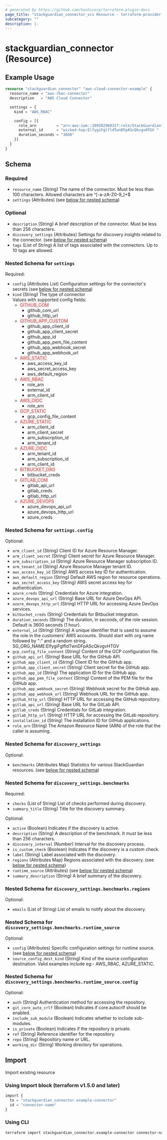 ```yaml
---
# generated by https://github.com/hashicorp/terraform-plugin-docs
page_title: "stackguardian_connector_vcs Resource - terraform-provider-stackguardian"
subcategory: ""
description: |-
---
```


# stackguardian_connector (Resource)

## Example Usage

```terraform
resource "stackguardian_connector" "aws-cloud-connector-example" {
  resource_name = "aws-rbac-connector"
  description   = "AWS Cloud Connector"

  settings = {
    kind = "AWS_RBAC"

    config = [{
      role_arn         = "arn:aws:iam::209502960327:role/StackGuardian"
      external_id      = "wicked-hop:ElfygiFglfldTwnDFpAScQkvgvHTGV "
      duration_seconds = "3600"
    }]
  }
}
```

<!-- schema generated by tfplugindocs -->

## Schema

### Required

- `resource_name` (String) The name of the connector. Must be less than 100 characters. Allowed characters are ^[-a-zA-Z0-9_]+$
- `settings` (Attributes) (see [below for nested schema](#nestedatt--settings))

### Optional

- `description` (String) A brief description of the connector. Must be less than 256 characters.
- `discovery_settings` (Attributes) Settings for discovery insights related to the connector. (see [below for nested schema](#nestedatt--discovery_settings))
- `tags` (List of String) A list of tags associated with the connectors. Up to 10 tags are allowed.

<a id="nestedatt--settings"></a>

### Nested Schema for `settings`

Required:

- `config` (Attributes List) Configuration settings for the connector's secrets (see [below for nested schema](#nestedatt--settings--config))
- `kind` (String) The type of connector<br>
  Values with supported config fields:
  - <span style="background-color: #eff0f0; color: #e53835;">GITHUB_COM</span>
    - github_com_url
    - github_http_url
  - <span style="background-color: #eff0f0; color: #e53835;">GITHUB_APP_CUSTOM</span>
    - github_app_client_id
    - github_app_client_secret
    - github_app_id
    - github_app_pem_file_content
    - github_app_webhook_secret
    - github_app_webhook_url
  - <span style="background-color: #eff0f0; color: #e53835;">AWS_STATIC</span>
    - aws_access_key_id
    - aws_secret_access_key
    - aws_default_region
  - <span style="background-color: #eff0f0; color: #e53835;">AWS_RBAC</span>
    - role_arn
    - external_id
    - arm_client_id
  - <span style="background-color: #eff0f0; color: #e53835;">AWS_OIDC</span>
    - role_arn
  - <span style="background-color: #eff0f0; color: #e53835;">GCP_STATIC</span>
    - gcp_config_file_content
  - <span style="background-color: #eff0f0; color: #e53835;">AZURE_STATIC</span>
    - arm_client_id
    - arm_client_secret
    - arm_subscription_id
    - arm_tenant_id
  - <span style="background-color: #eff0f0; color: #e53835;">AZURE_OIDC</span>
    - arm_tenant_id
    - arm_subscription_id
    - arm_client_id
  - <span style="background-color: #eff0f0; color: #e53835;">BITBUCKET_ORG</span>
    - bitbucket_creds
  - <span style="background-color: #eff0f0; color: #e53835;">GITLAB_COM</span>
    - gitlab_api_url
    - gitlab_creds
    - gitlab_http_url
  - <span style="background-color: #eff0f0; color: #e53835;">AZURE_DEVOPS</span>
    - azure_devops_api_url
    - azure_devops_http_url
    - azure_creds

<a id="nestedatt--settings--config"></a>

### Nested Schema for `settings.config`

Optional:

- `arm_client_id` (String) Client ID for Azure Resource Manager.
- `arm_client_secret` (String) Client secret for Azure Resource Manager.
- `arm_subscription_id` (String) Azure Resource Manager subscription ID.
- `arm_tenant_id` (String) Azure Resource Manager tenant ID.
- `aws_access_key_id` (String) AWS access key ID for authentication.
- `aws_default_region` (String) Default AWS region for resource operations.
- `aws_secret_access_key` (String) AWS secret access key for authentication.
- `azure_creds` (String) Credentials for Azure integration.
- `azure_devops_api_url` (String) Base URL for Azure DevOps API.
- `azure_devops_http_url` (String) HTTP URL for accessing Azure DevOps services.
- `bitbucket_creds` (String) Credentials for Bitbucket integration.
- `duration_seconds` (String) The duration, in seconds, of the role session. Default is 3600 seconds (1 hour).
- `external_id` (String) (String) A unique identifier that is used to assume the role in the customers' AWS accounts. Should start with org name followed by ":" and a random string. SG_ORG_NAME:ElfygiFglfldTwnDFpAScQkvgvHTGV
- `gcp_config_file_content` (String) Content of the GCP configuration file.
- `github_api_url` (String) Base URL for the GitHub API.
- `github_app_client_id` (String) Client ID for the GitHub app.
- `github_app_client_secret` (String) Client secret for the GitHub app.
- `github_app_id` (String) The application ID for the GitHub app.
- `github_app_pem_file_content` (String) Content of the PEM file for the GitHub app.
- `github_app_webhook_secret` (String) Webhook secret for the GitHub app.
- `github_app_webhook_url` (String) Webhook URL for the GitHub app.
- `github_http_url` (String) HTTP URL for accessing the GitHub repository.
- `gitlab_api_url` (String) Base URL for the GitLab API.
- `gitlab_creds` (String) Credentials for GitLab integration.
- `gitlab_http_url` (String) HTTP URL for accessing the GitLab repository.
- `installation_id` (String) The installation ID for GitHub applications.
- `role_arn` (String) The Amazon Resource Name (ARN) of the role that the caller is assuming.

<a id="nestedatt--discovery_settings"></a>

### Nested Schema for `discovery_settings`

Optional:

- `benchmarks` (Attributes Map) Statistics for various StackGuardian resources. (see [below for nested schema](#nestedatt--discovery_settings--benchmarks))

<a id="nestedatt--discovery_settings--benchmarks"></a>

### Nested Schema for `discovery_settings.benchmarks`

Required:

- `checks` (List of String) List of checks performed during discovery.
- `summary_title` (String) Title for the discovery summary.

Optional:

- `active` (Boolean) Indicates if the discovery is active.
- `description` (String) A description of the benchmark. It must be less than 256 characters.
- `discovery_interval` (Number) Interval for the discovery process.
- `is_custom_check` (Boolean) Indicates if the discovery is a custom check.
- `label` (String) Label associated with the discovery.
- `regions` (Attributes Map) Regions associated with the discovery. (see [below for nested schema](#nestedatt--discovery_settings--benchmarks--regions))
- `runtime_source` (Attributes) (see [below for nested schema](#nestedatt--discovery_settings--benchmarks--runtime_source))
- `summary_description` (String) A brief summary of the discovery.

<a id="nestedatt--discovery_settings--benchmarks--regions"></a>

### Nested Schema for `discovery_settings.benchmarks.regions`

Optional:

- `emails` (List of String) List of emails to notify about the discovery.

<a id="nestedatt--discovery_settings--benchmarks--runtime_source"></a>

### Nested Schema for `discovery_settings.benchmarks.runtime_source`

Optional:

- `config` (Attributes) Specific configuration settings for runtime source. (see [below for nested schema](#nestedatt--discovery_settings--benchmarks--runtime_source--config))
- `source_config_dest_kind` (String) Kind of the source configuration destination. Valid examples include eg:- AWS_RBAC, AZURE_STATIC.

<a id="nestedatt--discovery_settings--benchmarks--runtime_source--config"></a>

### Nested Schema for `discovery_settings.benchmarks.runtime_source.config`

Optional:

- `auth` (String) Authentication method for accessing the repository.
- `git_core_auto_crlf` (Boolean) Indicates if core.autocrlf should be enabled.
- `include_sub_module` (Boolean) Indicates whether to include sub-modules.
- `is_private` (Boolean) Indicates if the repository is private.
- `ref` (String) Reference identifier for the repository.
- `repo` (String) Repository name or URL.
- `working_dir` (String) Working directory for operations.

## Import

Import existing resource

### Using Import block (terraform v1.5.0 and later)

```terraform
import {
  to = "stackguardian_connector.example-connector"
  id = "connector-name"
}
```

### Using CLI

```bash
terraform import stackguardian_connector.example-connector connector-name
```
